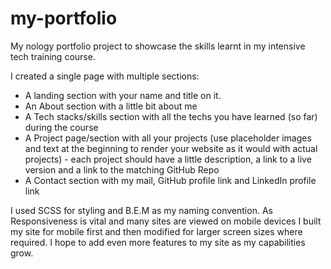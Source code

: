 # my-portfolio
My nology portfolio project to showcase the skills learnt in my intensive tech training course.

I created a single page with multiple sections:

- A landing section with your name and title on it.
- An About section with a little bit about me
- A Tech stacks/skills section with all the techs you have learned (so far) during the course
- A Project page/section with all your projects (use placeholder images and text at the beginning to render your website as it would with actual projects) - each project should have a little description, a link to a live version and a link to the matching GitHub Repo 
- A Contact section with my mail, GitHub profile link and LinkedIn profile link

I used SCSS for styling and B.E.M as my naming convention. As Responsiveness is vital and many sites are viewed on mobile devices I built my site for mobile first and then modified for larger screen sizes where required. I hope to add even more features to my site as my capabilities grow. 




